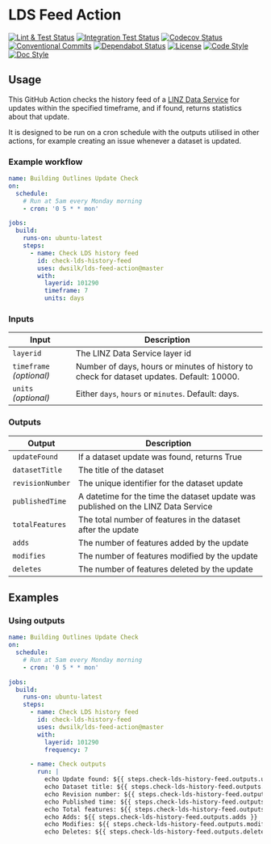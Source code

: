 # LDS Feed Action

[![Lint & Test Status](https://github.com/dwsilk/lds-feed-action/workflows/Lint%20&%20Test/badge.svg)](https://github.com/dwsilk/lds-feed-action/actions)
[![Integration Test Status](https://github.com/dwsilk/lds-feed-action/workflows/Integration%20Test/badge.svg)](https://github.com/dwsilk/lds-feed-action/actions)
[![Codecov Status](https://badgen.net/codecov/c/github/dwsilk/lds-feed-action?icon=codecov&labelColor=2e3a44&color=EC5772)](https://codecov.io/gh/dwsilk/lds-feed-action)
[![Conventional Commits](https://badgen.net/badge/Commits/conventional?labelColor=2e3a44&color=EC5772)](https://conventionalcommits.org)
[![Dependabot Status](https://badgen.net/dependabot/dwsilk/lds-feed-action?icon=dependabot&labelColor=2e3a44&color=blue)](https://dependabot.com)
[![License](https://badgen.net/badge/License/MIT?labelColor=2e3a44&color=blue)](https://github.com/dwsilk/lds-feed-action/blob/master/LICENSE)
[![Code Style](https://badgen.net/badge/Code%20Style/black?labelColor=2e3a44&color=000000)](https://black.readthedocs.io/en/stable/)
[![Doc Style](https://badgen.net/badge/Doc%20Style/numpy?labelColor=2e3a44&color=000000)](https://numpydoc.readthedocs.io/en/latest/format.html)

## Usage

This GitHub Action checks the history feed of a [LINZ Data Service](https://data.linz.govt.nz/) for updates within the specified timeframe, and if found, returns statistics about that update.

It is designed to be run on a cron schedule with the outputs utilised in other actions, for example creating an issue whenever a dataset is updated.

### Example workflow

```yaml
name: Building Outlines Update Check
on:
  schedule:
    # Run at 5am every Monday morning
    - cron: '0 5 * * mon'

jobs:
  build:
    runs-on: ubuntu-latest
    steps:
      - name: Check LDS history feed
        id: check-lds-history-feed
        uses: dwsilk/lds-feed-action@master
        with:
          layerid: 101290
          timeframe: 7
          units: days
```

### Inputs

| Input                                             | Description                                        |
|------------------------------------------------------|-----------------------------------------------|
| `layerid`  | The LINZ Data Service layer id    |
| `timeframe` _(optional)_  | Number of days, hours or minutes of history to check for dataset updates. Default: 10000.    |
| `units` _(optional)_  | Either `days`, `hours` or `minutes`. Default: days.    |

### Outputs

| Output                                             | Description                                        |
|------------------------------------------------------|-----------------------------------------------|
| `updateFound`  | If a dataset update was found, returns True    |
| `datasetTitle`  | The title of the dataset    |
| `revisionNumber`  | The unique identifier for the dataset update    |
| `publishedTime`  | A datetime for the time the dataset update was published on the LINZ Data Service    |
| `totalFeatures`  | The total number of features in the dataset after the update    |
| `adds`  | The number of features added by the update    |
| `modifies`  | The number of features modified by the update    |
| `deletes`  | The number of features deleted by the update    |

## Examples

### Using outputs

```yaml
name: Building Outlines Update Check
on:
  schedule:
    # Run at 5am every Monday morning
    - cron: '0 5 * * mon'

jobs:
  build:
    runs-on: ubuntu-latest
    steps:
      - name: Check LDS history feed
        id: check-lds-history-feed
        uses: dwsilk/lds-feed-action@master
        with:
          layerid: 101290
          frequency: 7

      - name: Check outputs
        run: |
          echo Update found: ${{ steps.check-lds-history-feed.outputs.updateFound }}
          echo Dataset title: ${{ steps.check-lds-history-feed.outputs.datasetTitle }}
          echo Revision number: ${{ steps.check-lds-history-feed.outputs.revisionNumber }}
          echo Published time: ${{ steps.check-lds-history-feed.outputs.publishedTime }}
          echo Total features: ${{ steps.check-lds-history-feed.outputs.totalFeatures }}
          echo Adds: ${{ steps.check-lds-history-feed.outputs.adds }}
          echo Modifies: ${{ steps.check-lds-history-feed.outputs.modifies }}
          echo Deletes: ${{ steps.check-lds-history-feed.outputs.deletes }}
```
